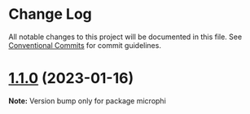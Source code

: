 # Change Log

All notable changes to this project will be documented in this file.
See [Conventional Commits](https://conventionalcommits.org) for commit guidelines.

# [1.1.0](https://github.com/microph1/microphi/compare/v0.2.10...v1.1.0) (2023-01-16)

**Note:** Version bump only for package microphi
